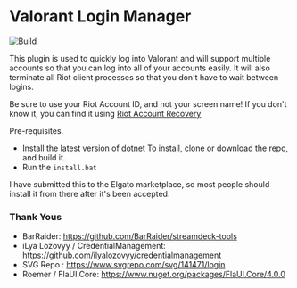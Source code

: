 # Valorant Login Manager

![Build](https://github.com/Hykario/StreamDeckValorantLoginPlugin/actions/workflows/dotnet.yml/badge.svg)

This plugin is used to quickly log into Valorant and will support multiple accounts so that you can log into all of your accounts easily. It will also terminate all Riot client processes so that you don't have to wait between logins.



Be sure to use your Riot Account ID, and not your screen name! If you don't know it, you can find it using [Riot Account Recovery](https://recovery.riotgames.com/en/forgot-username)

Pre-requisites. 
   * Install the latest version of [dotnet](https://dotnet.microsoft.com/en-us/download)
To install, clone or download the repo, and build it.
   * Run the `install.bat`

I have submitted this to the Elgato marketplace, so most people should install it from there after it's been accepted. 


### Thank Yous
* BarRaider: https://github.com/BarRaider/streamdeck-tools
* iLya Lozovyy / CredentialManagement: https://github.com/ilyalozovyy/credentialmanagement
* SVG Repo : https://www.svgrepo.com/svg/141471/login
* Roemer / FlaUI.Core: https://www.nuget.org/packages/FlaUI.Core/4.0.0
